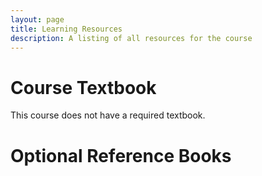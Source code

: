 ```yaml
---
layout: page
title: Learning Resources
description: A listing of all resources for the course
---
```


# Course Textbook
This course does not have a required textbook. 

# Optional Reference Books

